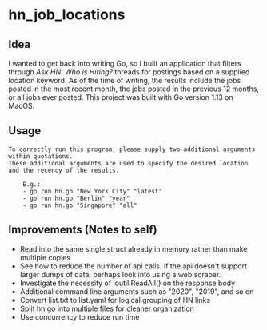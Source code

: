 # hn_job_locations


## Idea
I wanted to get back into writing Go, so I built an application that filters through *Ask HN: Who is Hiring?* threads for postings based on a supplied location keyword. As of the time of writing, the results include the jobs posted in the most recent month, the jobs posted in the previous 12 months, or all jobs ever posted. This project was built with Go version 1.13 on MacOS.


## Usage
```
To correctly run this program, please supply two additional arguments within quotations.
These additional arguments are used to specify the desired location and the recency of the results.
	
	E.g.:
	- go run hn.go "New York City" "latest"
	- go run hn.go "Berlin" "year"
	- go run hn.go "Singapore" "all"
```

## Improvements (Notes to self)


- Read into the same single struct already in memory rather than make multiple copies
- See how to reduce the number of api calls. If the api doesn't support larger dumps of data, perhaps look into using a web scraper.
- Investigate the necessity of ioutil.ReadAll() on the response body
- Additional command line arguments such as "2020", "2019", and so on
- Convert list.txt to list.yaml for logical grouping of HN links
- Split hn.go into multiple files for cleaner organization
- Use concurrency to reduce run time 
